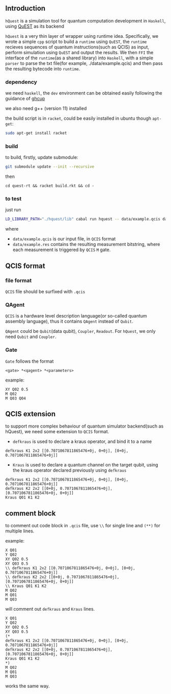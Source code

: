 
## Introduction
`hQuest` is a simulation tool for quantum computation development in `Haskell`, using [QuEST](https://github.com/QuEST-Kit/QuEST/tree/main) as its backend

`hQuest` is a very thin layer of wrapper using runtime idea. Specifically, we wrote a simple `cpp` script to build a `runtime` using `QuEST`, the `runtime` recieves sequences of quantum instructions(such as QCIS) as input, perform simulation using `QuEST` and output the results. We then `FFI` the interface of the `runtime`(as a shared library) into `Haskell`, with a simple `parser` to parse the txt file(for example, ./data/example.qcis) and then pass the resulting bytecode into `runtime`.

### dependency
we need `haskell`, the `dev` environment can be obtained easily following the guidance of [ghcup](https://www.haskell.org/ghcup/)

we also need g++ (version 11) installed 

the build script is in `racket`, could be easily installed in ubuntu though `apt-get`:
```bash
sudo apt-get install racket
```

### build
to build, firstly, update submodule:
```bash
git submodule update --init --recursive
```

then
```
cd quest-rt && racket build.rkt && cd -
```

### to test
just run 
```bash
LD_LIBRARY_PATH="./hquest/lib" cabal run hquest -- data/example.qcis data/example.res
```
where 
- `data/example.qcis` is our input file, in `QCIS` format
- `data/example.res` contains the resulting measurement bitstring, where each measurement is triggered by `QCIS` `M` gate.

## QCIS format
### file format
`QCIS` file should be surfixed with `.qcis`

### QAgent 
`QCIS` is a hardware level description language(or so-called quantum assembly language), thus it contains `QAgent` instead of `Qubit`.

`QAgent` could be `Qubit`(data qubit), `Coupler`, `Readout`. For `hQuest`, we only need `Qubit` and `Coupler`.

### Gate
`Gate` follows the format 
```
<gate> *<qagent> *<parameters>
```
example:
```
XY Q02 0.5
M Q02
M Q03 Q04
```

## QCIS extension
to support more complex behaviour of quantum simulator backend(such as hQuest), we need some extension to `QCIS` format.

- `defkraus` is used to declare a kraus operator, and bind it to a name
```
defkraus K1 2x2 [[0.7071067811865476+0j, 0+0j], [0+0j, 0.7071067811865476+0j]]
```

- `Kraus` is used to declare a quantum channel on the target qubit, using the kraus operator declared previously using `defkraus`
```
defkraus K1 2x2 [[0.7071067811865476+0j, 0+0j], [0+0j, 0.7071067811865476+0j]]
defkraus K2 2x2 [[0+0j, 0.7071067811865476+0j], [0.7071067811865476+0j, 0+0j]] 
Kraus Q01 K1 K2
```

## comment block 
to comment out code block in `.qcis` file, use `\\` for single line and `(**)` for multiple lines.

example:
```
X Q01
Y Q02
XY Q02 0.5
XY Q03 0.5
\\ defkraus K1 2x2 [[0.7071067811865476+0j, 0+0j], [0+0j, 0.7071067811865476+0j]]
\\ defkraus K2 2x2 [[0+0j, 0.7071067811865476+0j], [0.7071067811865476+0j, 0+0j]] 
\\ Kraus Q01 K1 K2
M Q02
M Q01
M Q03
```
will comment out `defkraus` and `Kraus` lines.

```
X Q01
Y Q02
XY Q02 0.5
XY Q03 0.5
(* 
defkraus K1 2x2 [[0.7071067811865476+0j, 0+0j], [0+0j, 0.7071067811865476+0j]]
defkraus K2 2x2 [[0+0j, 0.7071067811865476+0j], [0.7071067811865476+0j, 0+0j]] 
Kraus Q01 K1 K2
*)
M Q02
M Q01
M Q03
```
works the same way.
